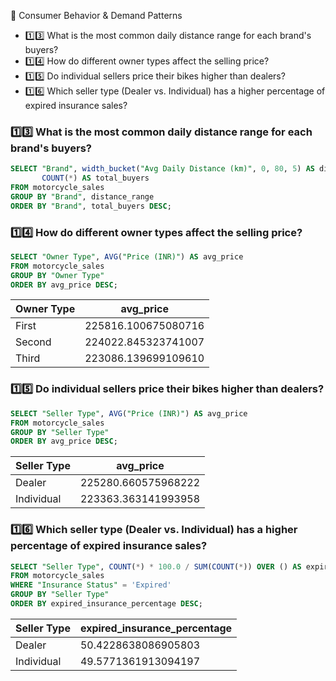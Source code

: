📌 Consumer Behavior & Demand Patterns
* 1️⃣3️⃣ What is the most common daily distance range for each brand's buyers?
* 1️⃣4️⃣ How do different owner types affect the selling price?
* 1️⃣5️⃣ Do individual sellers price their bikes higher than dealers?
* 1️⃣6️⃣ Which seller type (Dealer vs. Individual) has a higher percentage of expired insurance sales?

### 1️⃣3️⃣ What is the most common daily distance range for each brand's buyers?
```sql
SELECT "Brand", width_bucket("Avg Daily Distance (km)", 0, 80, 5) AS distance_range,
       COUNT(*) AS total_buyers
FROM motorcycle_sales
GROUP BY "Brand", distance_range
ORDER BY "Brand", total_buyers DESC;
```


### 1️⃣4️⃣ How do different owner types affect the selling price?
```sql
SELECT "Owner Type", AVG("Price (INR)") AS avg_price
FROM motorcycle_sales
GROUP BY "Owner Type"
ORDER BY avg_price DESC;
```

| Owner Type | avg_price              |
|------------|------------------------|
| First      | 225816.100675080716     |
| Second     | 224022.845323741007     |
| Third      | 223086.139699109610     |

### 1️⃣5️⃣ Do individual sellers price their bikes higher than dealers?
```sql
SELECT "Seller Type", AVG("Price (INR)") AS avg_price
FROM motorcycle_sales
GROUP BY "Seller Type"
ORDER BY avg_price DESC;
```

| Seller Type | avg_price              |
|------------|------------------------|
| Dealer     | 225280.660575968222     |
| Individual | 223363.363141993958     |


### 1️⃣6️⃣ Which seller type (Dealer vs. Individual) has a higher percentage of expired insurance sales?
```sql
SELECT "Seller Type", COUNT(*) * 100.0 / SUM(COUNT(*)) OVER () AS expired_insurance_percentage
FROM motorcycle_sales
WHERE "Insurance Status" = 'Expired'
GROUP BY "Seller Type"
ORDER BY expired_insurance_percentage DESC;
```

| Seller Type | expired_insurance_percentage  |
|------------|------------------------------|
| Dealer     | 50.4228638086905803          |
| Individual | 49.5771361913094197          |